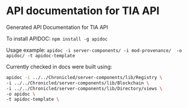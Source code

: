 # API documentation for TIA API

Generated API Documentation for TIA API

To install APIDOC:
`npm install -g apidoc`

Usage example:
`apidoc -i server-components/ -i mod-provenance/  -o apidoc/ -t apidoc-template`

Currently checked in docs were built using:
```sh
apidoc -i ../../Chronicled/server-components/lib/Registry \
-i ../../Chronicled/server-components/lib/Blockchain \
-i ../../Chronicled/server-components/lib/Directory/views \
-o apidoc \
-t apidoc-template \
```
